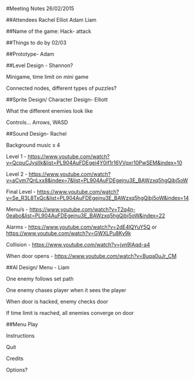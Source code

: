 #Meeting Notes 26/02/2015

##Attendees
Rachel
Elliot
Adam
Liam

##Name of the game: Hack- attack

##Things to do by 02/03

##Prototype- Adam

##Level Design - Shannon?

Minigame, time limit on mini game

Connected nodes, different types of puzzles?

##Sprite Design/ Character Design- Elliott

What the different enemies look like

Controls... Arrows, WASD

##Sound Design- Rachel

Background music x 4

Level 1 - https://www.youtube.com/watch?v=QcpuCJysIIk&list=PL904AuFDEgei4Y0if1r16VVqxr10PwSEM&index=10

Level 2 - https://www.youtube.com/watch?v=aCvm7QnLxx8&index=7&list=PL904AuFDEgejnu3E_BAWzxq5hgQibj5oW

Final Level - https://www.youtube.com/watch?v=Se_R3L8TxQc&list=PL904AuFDEgejnu3E_BAWzxq5hgQibj5oW&index=14 

Menu/s - https://www.youtube.com/watch?v=T2q4n-0eabo&list=PL904AuFDEgejnu3E_BAWzxq5hgQibj5oW&index=22

Alarms - https://www.youtube.com/watch?v=2dE4lQYuY5Q or https://www.youtube.com/watch?v=GWXLPu8Ky9k

Collision - https://www.youtube.com/watch?v=jvn9IAqd-a4

When door opens - https://www.youtube.com/watch?v=Buqa0uJr_CM

##AI Design/ Menu - Liam

One enemy follows set path

One enemy chases player when it sees the player

When door is hacked, enemy checks door

If time limit is reached, all enemies converge on door


##Menu
Play

Instructions

Quit

Credits

Options?



